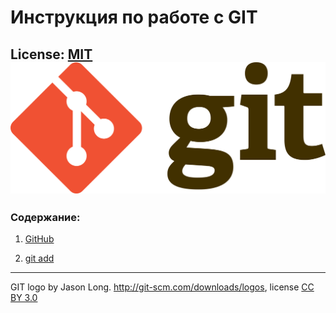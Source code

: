 # Инструкция по работе с GIT

License: [MIT](./License.md)
![git-logo](./assets/1920px-Git-logo.svg.png)
---

### Содержание:
1. [GitHub](./add2.md)

2. [git add](./add.md)

---

GIT logo by Jason Long. http://git-scm.com/downloads/logos, license [CC BY 3.0](https://creativecommons.org/licenses/by/3.0/)
